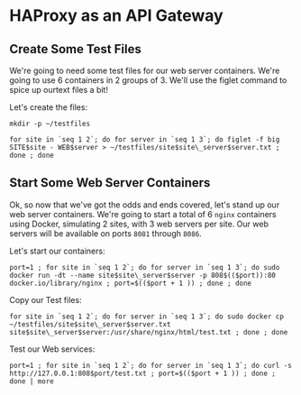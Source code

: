 # HAProxy as an API Gateway

## Create Some Test Files  

We're going to need some test files for our web server containers. We're going to use 6 containers in 2 groups
of 3. We'll use the figlet command to spice up ourtext files a bit!  

Let's create the files:  

```
mkdir -p ~/testfiles
```

```
for site in `seq 1 2`; do for server in `seq 1 3`; do figlet -f big SITE$site - WEB$server > ~/testfiles/site$site\_server$server.txt ; done ; done
```

## Start Some Web Server Containers

Ok, so now that we've got the odds and ends covered, let's stand up our web server containers. We're going to
start a total of 6 `nginx` containers using Docker, simulating 2 sites, with 3 web servers per site. Our web
servers will be available on ports `8081` through `8086`.  

Let's start our containers:  

```
port=1 ; for site in `seq 1 2`; do for server in `seq 1 3`; do sudo docker run -dt --name site$site\_server$server -p 808$(($port)):80 docker.io/library/nginx ; port=$(($port + 1 )) ; done ; done
```

Copy our Test files:  

```
for site in `seq 1 2`; do for server in `seq 1 3`; do sudo docker cp ~/testfiles/site$site\_server$server.txt site$site\_server$server:/usr/share/nginx/html/test.txt ; done ; done
```

Test our Web services:  

```
port=1 ; for site in `seq 1 2`; do for server in `seq 1 3`; do curl -s http://127.0.0.1:808$port/test.txt ; port=$(($port + 1 )) ; done ; done | more
```